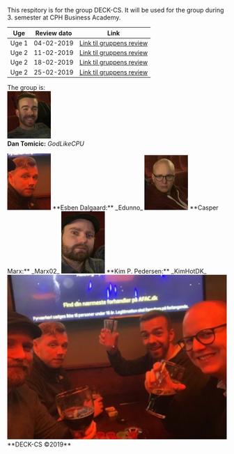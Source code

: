 This respitory is for the group DECK-CS.
It will be used for the group during 3. semester at CPH Business Academy.

Uge | Review dato | Link
------------ | ------------- | -------------
Uge 1| 04-02-2019 | [Link til gruppens review](https://kimhotdk.github.io/DECK-CS/week1) 
Uge 2| 11-02-2019 |  [Link til gruppens review](https://kimhotdk.github.io/DECK-CS/week2) 
Uge 2| 18-02-2019 |  [Link til gruppens review](https://kimhotdk.github.io/DECK-CS/week3) 
Uge 2| 25-02-2019 |  [Link til gruppens review](https://kimhotdk.github.io/DECK-CS/week4) 

The group is: 
<br>
<img src="Dan-resized.jpg" width="100"/>  
**Dan Tomicic:** _GodLikeCPU_  
  
<img src="Esben2-resized.jpg" width="100"/>  
**Esben Dalgaard:** _Edunno_  
  
<img src="Casper-resized.jpg" width="100"/>  
**Casper Marx:** _Marx02_
  
<img src="Kim-resized.jpg" width="100"/>  
**Kim P. Pedersen:** _KimHotDK_ 


<img src="48390921_2236580056373541_3832447443329351680_n-resized.jpg" width="700"/>  
**DECK-CS ©2019**
